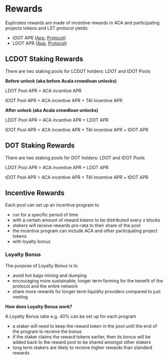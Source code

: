# Rewards

Euphrates rewards are made of incentive rewards in ACA and participating projects tokens and LST protocol yields:

* tDOT APR ([App](https://www.taigaprotocol.io/), [Protocol](https://docs.taigaprotocol.io/overview/introduction))
* LDOT APR ([App](https://apps.acala.network/ldot), [Protocol](https://docs.homastaking.app/))

## LCDOT Staking Rewards

There are two staking pools for LCDOT holders: LDOT and tDOT Pools

**Before unlock (aka before Acala crowdloan unlocks)**

LDOT Pool APR = ACA incentive APR

tDOT Pool APR = ACA incentive APR + TAI incentive APR

**After unlock (aka Acala crowdloan unlocks)**

LDOT Pool APR = ACA incentive APR + LDOT APR

tDOT Pool APR = ACA incentive APR + TAI incentive APR + tDOT APR

## DOT Staking Rewards

There are two staking pools for DOT holders: LDOT and tDOT Pools

LDOT Pool APR = ACA incentive APR + LDOT APR

tDOT Pool APR = ACA incentive APR + TAI incentive APR + tDOT APR

## Incentive Rewards

Each pool can set up an incentive program to

* run for a specific period of time
* with a certain amount of reward tokens to be distributed every x blocks
* stakers will receive rewards pro-rata to their share of the pool
* the incentive program can include ACA and other participating project tokens
* with loyalty bonus

### Loyalty Bonus

The purpose of Loyalty Bonus is to

* avoid hot bags mining and dumping
* encouraging more sustainable, longer term farming for the benefit of the protocol and the entire network
* share more rewards for longer term liquidity providers compared to just vesting

**How does Loyalty Bonus work?**

A Loyalty Bonus ratio e.g. 40% can be set up for each program

* a staker will need to keep the reward token in the pool until the end of the program to receive the bonus
* if the staker claims the reward tokens earlier, then its bonus will be added back to the reward pool to be shared amongst other stakers
* long term stakers are likely to receive higher rewards than standard rewards
